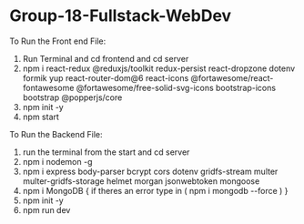 # Group-18-Fullstack-WebDev

To Run the Front end File:
1. Run Terminal and cd frontend and cd server
2. npm i react-redux @reduxjs/toolkit redux-persist react-dropzone dotenv formik yup react-router-dom@6 react-icons @fortawesome/react-fontawesome @fortawesome/free-solid-svg-icons bootstrap-icons bootstrap @popperjs/core
3. npm init -y
4. npm start


To Run the Backend File:
1. run the terminal from the start and cd server
2. npm i nodemon -g
3. npm i express body-parser bcrypt cors dotenv gridfs-stream multer multer-gridfs-storage helmet morgan jsonwebtoken mongoose
4. npm i MongoDB { if theres an error type in ( npm i mongodb --force ) }
5. npm init -y
6. npm run dev

